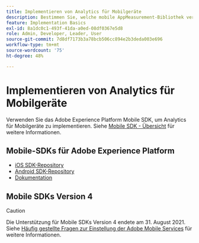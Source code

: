```yaml
---
title: Implementieren von Analytics für Mobilgeräte
description: Bestimmen Sie, welche mobile AppMeasurement-Bibliothek verwendet werden soll.
feature: Implementation Basics
exl-id: 8a1dc0c1-493f-41da-a0ed-08df0367e5d8
role: Admin, Developer, Leader, User
source-git-commit: 7d8df7173b3a78bcb506cc894e2b3deda003e696
workflow-type: tm+mt
source-wordcount: '75'
ht-degree: 48%

---
```


# Implementieren von Analytics für Mobilgeräte

Verwenden Sie das Adobe Experience Platform Mobile SDK, um Analytics für Mobilgeräte zu implementieren. Siehe [Mobile SDK - Übersicht](aep-edge/mobile-sdk/overview.md) für weitere Informationen.

## Mobile-SDKs für Adobe Experience Platform

* [iOS SDK-Repository](https://github.com/adobe/aepsdk-analytics-ios)
* [Android SDK-Repository](https://github.com/adobe/aepsdk-analytics-android)
* [Dokumentation](https://sdkdocs.com/)

## Mobile SDKs Version 4

>[!CAUTION]
>
>Die Unterstützung für Mobile SDKs Version 4 endete am 31. August 2021. Siehe [Häufig gestellte Fragen zur Einstellung der Adobe Mobile Services](https://experienceleague.adobe.com/docs/discontinued/using/mobile-services.html) für weitere Informationen.

